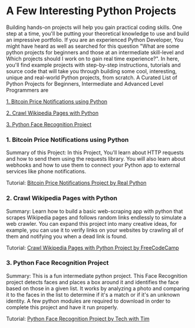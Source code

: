 # A Few Interesting Python Projects

Building hands-on projects will help you gain practical coding skills. One step at a time, you'll be putting your theoretical knowledge to use and build an impressive portfolio. If you are an experienced Python Developer, You might have heard as well as searched for this question "What are some python projects for beginners and those at an intermediate skill-level and Which projects should I work on to gain real time experience?". In here, you'll find example projects with step-by-step instructions, tutorials and source code that will take you through building some cool, interesting, unique and real-world Python projects, from scratch. A Curated List of Python Projects for Beginners, Intermediate and Advanced Level Programmers are

[1. Bitcoin Price Notifications using Python](#1.-bitcoin-price-notifications-using-python)

[2. Crawl Wikipedia Pages with Python](#2.-crawl-wikipedia-pages-with-python)

[3. Python Face Recognition Project ](#3.-python-face-recognition-project)

### 1. Bitcoin Price Notifications using Python

Summary of this Project: In this Project, You'll learn about HTTP requests and how to send them using the requests library. You will also learn about webhooks and how to use them to connect your Python app to external services like phone notifications.
    
Tutorial: [Bitcoin Price Notifications Project by Real Python](https://realpython.com/python-bitcoin-ifttt)
    
### 2. Crawl Wikipedia Pages with Python

Summary: Learn how to build a basic web-scraping app with python that scrapes Wikipedia pages and follows random links endlessly to simulate a web crawler. You can expand this project into many creative ideas, for example, you can use it to verify links on your websites by crawling all of them and notifying you when a dead link is found.

Tutorial: [Crawl Wikipedia Pages with Python Project by FreeCodeCamp](https://www.freecodecamp.org/news/scraping-wikipedia-articles-with-python)

### 3. Python Face Recognition Project

Summary: This is a fun intermediate python project. This Face Recognition project detects faces and places a box around it and identifies the face based on those in a given list. It works by analyzing a photo and comparing it to the faces in the list to determine if it's a match or if it's an unknown identity. A few python modules are required to download in order to complete this project and have it run properly.

Tutorial: [Python Face Recognition Project by Tech with Tim](https://youtu.be/D5xqcGk6LEc)


<!--
 👉 Blog Web Application Project using Python</b></div><div><br /></div><div><u>Project Summary:</u> If you&#8217;ve ever wanted to create a blog from scratch, this project is for you. Corey Schafer&#8216;s tutorial series utilizes Python&#8217;s Django framework for the back end development. This is among the more difficult projects on this list but each part of the project is explained thoroughly. Not to mention, if you make any mistakes you can always refer to the project source code.</div><div><br /></div><div>Based on Django, The Source Code and Tutorials:&nbsp;<b><a href="https://www.youtube.com/playlist?list=PL-osiE80TeTtoQCKZ03TU5fNfx2UY6U4p" target="_blank">Python Full-Stack Blog Web Application Project&nbsp;by Corey Schafer [Django based Tutorials]</a> </b>and<b> <a href="https://github.com/CoreyMSchafer/code_snippets/tree/master/Django_Blog">[Source Codes]</a></b>&nbsp;</div><div><br /></div><div>Based on Flask, The Source Code and Tutorials:&nbsp;<a href="https://youtube.com/playlist?list=PL-osiE80TeTs4UjLw5MM6OjgkjFeUxCYH"><b>Python Full-Stack Blog Web Application Project by Corey Schafer [Flask based Tutorials]</b></a> and <a href="https://github.com/CoreyMSchafer/code_snippets/tree/master/Python/Flask_Blog"><b>[Source Codes]</b></a>&nbsp;</div><div><br /></div><div><b>👉&nbsp;Amazon Price Tracker Project</b></div><div><br /></div><div><u>Summary of this Project:</u> This python project tracks the price of an item on Amazon and emails you when the item has had a reduction in price. It does this by scraping the product information from the web page for the price of the item and compares it to whatever price you choose (The price you&#8217;re willing to buy the item for). If the price of the item falls below the value that you set, it sends you an email with the new price as well as the description of the item.&nbsp;</div><div><br /></div><div>Tutorial:&nbsp;<b><a href="https://www.youtube.com/watch?v=Bg9r_yLk7VY" target="">Amazon Price Tracker Project by Dev Ed</a></b>&nbsp;</div><div><br /></div><div><b>👉&nbsp;Face Clustering with Python</b></div><div><br /></div><div><u>Project Summary:</u> In this project, you'll write two Python scripts: One to extract and quantify the faces in a dataset and another to cluster the faces, where each resulting cluster (ideally) represents a unique individual</div><div><br /></div><div>Tutorial:&nbsp;<b><a href="https://www.pyimagesearch.com/2018/07/09/face-clustering-with-python/" target="">Face Clustering with Python, Project by Adrian Rosebrock (PyImageSearch)</a>&nbsp;</b></div><div><br /></div><div><b>👉&nbsp;Detecting Fake News with Python</b></div><div><br /></div><div><u>Summary of this Project:</u> In this Project, You will train a dataset of shape 7796&#215;4 on news.csv. You&#8217;ll mainly use two things- a TfidfVectorizer and a Passive Aggressive Classifier. A TfidfVectorizer turns a collection of raw documents into a matrix of TF-IDF features. And a Passive Aggressive Classifier is an online learning algorithm that stays passive for a correct classification and becomes aggressive when there&#8217;s a miscalculation.</div><div><br /></div><div>Tutorial:&nbsp;<b><a href="https://data-flair.training/blogs/advanced-python-project-detecting-fake-news/" target="">Detecting Fake News with Python by DataFlair</a>&nbsp;</b></div><div><br /></div><div><div><b>👉&nbsp;Build a Simple Blockchain in Python</b></div><div><br /></div><div><u>Prerequisite:</u> You should be comfy reading and writing some basic Python, as well as have some understanding of how HTTP requests work, since we&#8217;ll be talking to our Blockchain over HTTP.</div><div><br /></div><div>Tutorial:&nbsp;<b><a href="https://hackernoon.com/learn-blockchains-by-building-one-117428612f46" target="">Build a Simple Blockchain in Python by Hackernoon</a>&nbsp;&nbsp;</b></div></div><div><br /></div><div><b>👉&nbsp;Memory Puzzle Game</b></div><div><br /></div><div><u>Summary of this Project:</u> Build a Python game with PyGame that will test your memory. You'll learn about nested for loops and the pygame library.&nbsp;</div><div><br /></div><div>Tutorial:&nbsp;<b><a href="https://inventwithpython.com/pygame/chapter3.html" target="">Memory Puzzle Game by AI Sweigart</a></b>&nbsp;</div><div><br /></div><div><div><b>👉&nbsp;Python Full-Stack E-Commerce Project</b></div><div><br /></div><div><u>Summary:</u> This is probably one of our favorite Python project on this list. If you are curious in building an eCommerce website like Amazon or Shopify or Walmart or Flipkart, and wants to sell your own products directly to your customers, then now you can do it. The tutorial attached with this project will take you step-by-step through building a full-stack eCommerce project using Python and Django. This is one of the hardest projects on this list so thankfully Dennis has provided the source code.</div><div><br /></div><div>Source Code &amp; Tutorial:&nbsp;<a href="https://youtu.be/_ELCMngbM0E" target=""><b>Python Full-Stack E-Commerce Project by Dennis Ivy&nbsp;(Tutorial)</b></a>&nbsp;&amp;&nbsp;<a href="https://github.com/divanov11/django_ecommerce_mod5/" target=""><b>Code</b></a>&nbsp;</div></div><div><br /></div><div><b>👉&nbsp;Scrape StackOverFlow with Scrapy and MongoDB</b></div><div><br /></div><div><u>Project Summary:</u> In this project, you will take a deep dig to build a scraper for an actual freelance gig where the client wants a Python program to scrape data from Stack Overflow to grab new questions (question title and URL). Scraped data should then be stored in MongoDB. It&#8217;s worth noting that Stack Overflow has an API, which can be used to access the exact same data.&nbsp;</div><div><br /></div><div>Tutorial:&nbsp;<b><a href="https://realpython.com/web-scraping-with-scrapy-and-mongodb/" target="">Scrape StackOverFlow with Scrapy and MongoDB Project by Real Python</a></b></div><div><br /></div><div><b>👉&nbsp;Rock, Paper, Scissors with Python</b></div><div><br /></div><div><u>Summary of this Project:</u> A fun project where you will build an interactive Python game. It's a very basic game of Rock, Paper, Scissors but will introduce you to some valuable Python basics such as conditional statements, while loops and the random Python library.</div><div><br /></div><div>Tutorial:&nbsp;<b><a href="https://thehelloworldprogram.com/python/python-game-rock-paper-scissors/" target="">Rock, Paper, Scissors with Python by THWP</a></b>&nbsp;</div><div><br /></div><div>Take a look at&nbsp;<b>"<a href="https://www.theinsaneapp.com/2021/05/best-free-python-programming-books.html" target="">50+ Best Free Python Programming eBooks</a>"</b></div><div><br /></div><div><b>👉&nbsp;Caesar Cipher&nbsp;</b></div><div><br /></div><div><u>Summary:</u> Implement a Caesar cipher, both encoding and decoding. The key is an integer from 1 to 25. This cipher rotates the letters of the alphabet (A to Z). The encoding replaces each letter with the 1st to 25th next letter in the alphabet (wrapping Z to A). So key 2 encrypts "HI" to "JK", but key 20 encrypts "HI" to "BC". This simple "monoalphabetic substitution cipher" provides almost no security, because an attacker who has the encoded message can either use frequency analysis to guess the key, or just try all 25 keys.&nbsp;</div><div><br /></div><div>Source Code:&nbsp;<b><a href="https://github.com/shyamsalimkumar/Projects/blob/master/Security/caesar_cipher.py" target="">Caesar cipher Project with Source Code</a></b>&nbsp;&nbsp;</div><div><br /></div><div><b>👉&nbsp;Web Scraping with Selenium</b></div><div><br /></div><div><u>Summary of this Project:</u> You'll learn how to use webbrowser to open web pages, requests to download files from the internet, BeautifulSoup to parse HTML and selenium to control your web browser.</div><div><br /></div><div>Tutorial:&nbsp;<b><a href="https://automatetheboringstuff.com/2e/chapter12/" target="">Web scraping with Selenium Project by AI Sweigart</a></b>&nbsp;</div><div><br /></div><div><b>👉 How to Build a Chat App using Network Programming Fundamentals</b></div><div><br /></div><div><u>Prerequisites:</u> Basic python experience is enough as the tutorial is an introductory guide to network programming only implementing the basic features for any chat app. You will also need the Python program installed on your computer and an IDE of your choosing.</div><div><br /></div><div>Tutorial:&nbsp;<b><a href="https://code.tutsplus.com/tutorials/introduction-to-network-programming-in-python--cms-30459" target="">Build a chat app using network programming fundamentals by TutsPlus</a>&nbsp;</b></div><div><br /></div><div><b>👉 Build a Social Media like Twitter using Python, DJango, ReactJS &amp; More</b></div><div><br /></div><div><u>Project Summary:</u> If you&#8217;ve ever wanted to build a social network then this is the Python project for you. Coding Entrepreneurs walks you step by step through this full-stack web app build using Python Django and React JavaScript. The entire tutorial is on the single video and if you view it on his channel, he&#8217;s timestamps in the video description.</div><div><br /></div><div>Tutorial:&nbsp;<b><a href="https://www.youtube.com/watch?v=f1R_bykXHGE" target="">Build a Social Media like Twitter using Python, DJango, ReactJS &amp; More by Coding Entrepreneurs</a></b></div><div><br /></div><div><div><b>👉 Grocery Store Project using Python and Other Programming Languages</b></div><div><br /></div><div><u>Summary:</u> This is a great tutorial series by codebasics that walks you through a complete full-stack grocery store management application. The project uses Python for the back end, HTML, CSS, and JavaScript for the front end, and MySQL for the database.</div><div><br /></div><div>Source Code and Video Tutorial:&nbsp;<b><a href="https://youtu.be/0ZaC6JaNpic" target="">Full-Stack Grocery Store Project using Python Project by Code Basics (Tutorial)</a>&nbsp;</b>&amp;&nbsp;<a href="https://github.com/codebasics/python_projects_grocery_webapp" target="_blank"><b>Code</b></a>&nbsp;</div></div><div><br /></div><div><b>👉&nbsp;How to Make a Music Player in Python</b></div><div><br /></div><div><u>Prerequisite:</u> A basic understanding of Python is advised as the code is not fully explained. However the pygame module makes the code very simple and you should be able to follow along easily.</div><div><br /></div><div>Tutorial:&nbsp;<b><a href="https://www.codesnail.com/how-to-make-music-player-in-python/" target="">How to Make a Music Player in Python by CodeSnail</a>&nbsp;</b></div><div><br /></div><div><b>👉 How to Build a Python Directory Tree Generator for the Command Line</b></div><div><br /></div><div><u>Summary of this Project:</u> In this project, you&#8217;ll build a command-line tool to list the contents of a directory or folder in a treelike diagram. There are already several mature solutions out there that perform this task. You&#8217;ll find tools like the tree command, which is available on most operating systems, plus other tools, like treelib, dirtriex, and so on. However, figuring out your own solution to this problem would be a good learning exercise.</div><div><br /></div><div>Tutorial:&nbsp;<b><a href="https://realpython.com/directory-tree-generator-python/" target="">Build a Python Directory Tree Generator for the Command Line by Real Python</a></b></div><div><br /></div><div><b>👉 Create a Guessing Game in Python</b></div><div><br /></div><div><u>Project Summary:</u> This is a good place to start if you are new to the Python programming language as this tutorial is aimed at the beginner and explains the code line for line. You will need the Python program installed on your computer or you can use an online IDE like Repl.it and run everything in your browser.</div><div><br /></div><div>Tutorial:&nbsp;<b><a href="https://djangocentral.com/creating-a-guessing-game-in-python/" target="">Create a guessing game in Python, Project by Django Central</a>&nbsp;</b></div><div><br /></div><div><b>👉 How to Build a Reddit Bot using Python</b></div><div><br /></div><div><u>Summary:</u> In this beginners level python project, you are going to build a simple Reddit Bot that will do two things: It will monitor a particular subreddit for new posts, and when someone posts &#8220;I love Python&#8221;, it will reply &#8220;Me too!&#8221;. And secondly, It will monitor all the comments to recent posts, and if it finds one that says &#8220;I hate Python&#8221;, it will post a link to /r/learnpython and ask the commenter to ask a question there.</div><div><br /></div><div>Tutorial:&nbsp;<b><a href="https://www.pythonforengineers.com/build-a-reddit-bot-part-1/" target="">Build a Reddit Bot, Project by Python Engineers</a></b></div><div><br /></div><div><b>👉 How to Create and Control Music with Python</b></div><div><br /></div><div><u>Prerequisite:</u> A bit of Python experience is ideal, but you should be able to keep up even without it. You'll do everything from your browser so no Python set up is required. You can create a free account on Repl.it to save and share your code.</div><div><br /></div><div>Tutorial for Reference:&nbsp;<b><a href="https://docs.repl.it/tutorials/12-audio" target="">Create and Control Music with Python, Project by Repl.it</a>&nbsp;</b></div><div><br /></div><div><b>👉&nbsp;Detect Parkinson&#8217;s Disease with XGBoost and Python</b></div><div><br /></div><div><u>Summary of this Project:</u> In this python project, As per the tutorial, You will use the UCI ML Parkinsons dataset and use XGBClassifier from xgboost to build a model that can accurately detect the presence of Parkinson&#8217;s disease in a person. The libraries covered in this project will be scikit-learn, numpy, and pandas.</div><div><br /></div><div>Tutorial:&nbsp;<b><a href="https://data-flair.training/blogs/python-machine-learning-project-detecting-parkinson-disease/" target="">Detecting Parkinson&#8217;s Disease with XGBoost and Python, Project by DataFlair</a>&nbsp;</b></div><div><br /></div><div><div><b>👉&nbsp;Mining Twitter Data with Python</b></div><div><br /></div><div><u>Project Summary:</u> This Project is divided into seven parts. Starting from Collecting Data, Text Pre-processing, Term Frequencies, Ruby and Term Co-Occurrences, Data Visualisation Basics, Sentiment Analysis Basics, Geolocation and Interactive Maps &amp; More.</div><div><br /></div><div>Tutorial:&nbsp;<a href="https://marcobonzanini.com/2015/03/02/mining-twitter-data-with-python-part-1/" target=""><b>Mining Twitter Data with Python by Marco Bonzanini</b></a></div></div><div><br /></div><div><b>👉&nbsp;Predict Wine Quality with Python &amp; Machine Learning</b></div><div><br /></div><div><u>Summary:</u> In this Python machine learning project, you&#8217;ll learn how to use Scikit-Learn to build and tune a supervised learning model! You'll be training and tuning a random forest for wine quality based on traits like acidity, residual sugar, and alcohol concentration.</div><div><br /></div><div>Tutorial:&nbsp;<b><a href="https://elitedatascience.com/python-machine-learning-tutorial-scikit-learn" target="">Predict Wine Quality with Python &amp; Machine Learning</a></b></div><div><br /></div><div><b>👉&nbsp;Build a Contact Book With Python, PyQt, and SQLite</b></div><div><br /></div><div><u>Prerequisite:</u> Some previous knowledge of GUI programming with Python and PyQt will help but you should be fine even without it. The tutorial provides resources which further explain these areas to help you clearly understand them.</div><div><br /></div><div>Tutorial:&nbsp;<b><a href="https://realpython.com/python-contact-book/" target="">Build a Contact Book With Python, PyQt, and SQLite by Real Python</a></b></div><div><br /></div><div><span style="font-family: &quot;Open Sans&quot;;">Take a look at&nbsp;<b>"</b></span><b style="font-family: &quot;Times New Roman&quot;;"><span style="font-family: Open Sans;"><a href="https://www.theinsaneapp.com/2021/05/best-tools-for-developers.html" target="">A Directory Of 100+ Best Tools For Developers (Productivity, Software Development &amp; Other Programming Tools)</a></span><span style="font-family: &quot;Open Sans&quot;;">"</span></b></div><div><br /></div><div><b>👉&nbsp;Tic Tac Toe Game using Python</b></div><div><br /></div><div><u>Prerequisite:</u> Knowledge of basic concepts of Python and pygame(a library of Python) is required.&nbsp;&nbsp;</div><div><br /></div><div>Tutorial:&nbsp;<b><a href="https://techvidvan.com/tutorials/python-game-project-tic-tac-toe/" target="">Tic Tac Toe Game using Python by Tech Vidvan</a></b></div><div><br /></div><div><b>👉 Create Basic GUI Calculator using Python</b></div><div><br /></div><div><u>Summary:</u> You'll learn how to create a GUI with the tkinter Python library as well as working with simple mathematical calculations.</div><div><br /></div><div>Tutorial:&nbsp;<b><a href="https://www.simplifiedpython.net/python-calculator/" target="">Create Basic GUI Calculator using Python</a></b></div><div><br /></div><div><b>👉&nbsp;Build an Alarm Clock with Python</b></div><div><u><br /></u></div><div><u>Summary of this Project:</u> You'll learn how to create an alarm clock with Python using libraries such as tkinter to create a GUI, winsound to generate sound from your Windows machine and datetime to keep track of current time.</div><div><br /></div><div>Tutorial:&nbsp;<b><a href="https://data-flair.training/blogs/alarm-clock-python/" target="">Build an Alarm Clock with Python by Data Flair</a></b></div><div><br /></div><div><b>👉&nbsp;Build a Bulk File Rename Tool with Python and PyQt</b></div><div><u><br /></u></div><div><u>Summary of this Project:</u> In this tutorial, you&#8217;ll build a bulk file rename tool to automate the process of renaming multiple files in a given directory in your file system. To build this application, you&#8217;ll use Python&#8217;s pathlib to manage the file renaming process and PyQt to build the application&#8217;s graphical user interface (GUI).</div><div><br /></div><div>Tutorial:&nbsp;<b><a href="https://realpython.com/bulk-file-rename-tool-python/" target="">Build a Bulk File Rename Tool With Python and PyQ, Project by Real Python</a></b></div><div><br /></div><div><b>👉&nbsp;Build a Custom Django User Authentication Application using JWT's provided by the Django-rest-framework</b></div><div><br /></div><div><u>Prerequisite:</u> Intermediate python experience is ideal but you should be able to follow along even if you're a beginner. You will also need the Python program installed on your computer and the pip package manager to easily install other additional dependencies.</div><div><br /></div><div>Tutorial:&nbsp;<b><a href="https://code.tutsplus.com/tutorials/how-to-authenticate-with-jwt-in-django--cms-30460" target="">Build a custom Django user authentication application, Project by TutsPlus</a></b></div><div><br /></div><div><b>👉&nbsp;Find out How much Money you've Spent on Amazon</b></div><div><br /></div><div><u>Project Summary:</u> In this project, You&#8217;re going to analyze your Amazon data using a little Python programming. By the end of this project, you&#8217;ll have written fewer than thirty lines of code, and you&#8217;ll have figured out the total amount of money you&#8217;ve spent on Amazon, Found your most and least expensive orders, and your average and median order totals, Figured out how much you&#8217;ve paid in taxes, and your effective sales tax rate on Amazon and a lot more.</div><div><br /></div><div>Tutorial:&nbsp;<b><a href="https://www.dataquest.io/blog/how-much-spent-amazon-data-analysis/" target="">How much Money you've Spent on Amazon using Python by DataQuest</a></b></div><div><br /></div><div><b>👉&nbsp;Build a Distributed Streaming System with Apache Kafka and Python</b></div><div><br /></div><div><u>Project Summary:</u> In this Project, You are going to build a simple streaming application that streams a video file from our producer and displays it in a web browser. This project aims to showcase data integration and stream processing properties of Kafka.</div><div><br /></div><div>Tutorial:&nbsp;<b><a href="https://codequs.com/p/S14jQ5UyG/build-a-distributed-streaming-system-with-apache-kafka-and-python" target="">Build a Distributed Streaming System with Apache Kafka and Python by Codequs</a></b></div><div><br /></div><div><b>👉&nbsp;Scrape Real-Estate Properties With Python and Create a Dashboard With It</b></div><div><br /></div><div><u>Project Summary:</u> The goal of this project is to develop a tool that can be used to optimize your choice of house/rental property. This project collects data using web scraping tools such as Beautiful Soup and Scrapy. Creating Python scripts that interact with HTML is something that you should be exposed to as a data engineer, and web scraping is a great way to learn.&nbsp;</div><div><br /></div><div>Tutorial and Code:&nbsp;<b><a href="https://www.sspaeti.com/blog/data-engineering-project-in-twenty-minutes/" target="">Scrape Real-Estate Properties With Python by SSPaeti</a></b></div><div><br /></div><div><b>👉&nbsp;URL Shortener with Pyshortners</b></div><div><br /></div><div><u>Prerequisite:</u> This is a simple project but you will learn how to import and use other Python libraries. All you'll need access to a Python interpreter.</div><div><br /></div><div>Tutorial:&nbsp;<b><a href="https://www.codesnail.com/url-shortener-in-python/" target="">URL Shortener with `pyshortners` by CodeSnail</a></b></div><div><br /></div><div><b>👉&nbsp;Setting up Stripe Checkout and Email Subscription with Python and Flask</b></div><div><br /></div><div><u>Prerequisites:</u> To complete the tutorial, you'll need a Code Capsules and GitHub account. Programming-wise, the project is best suited for those with some prior Python and Flask experience but you should be able to follow along even without it.</div><div><br /></div><div>Tutorial:&nbsp;<b><a href="https://codecapsules.io/docs/adding-functionality-to-your-web-application-setting-up-stripe-checkout-and-email-subscription-with-flask-and-code-capsules/" target="">Setting up Stripe Checkout and Email Subscription with Python and Flask by Code Capsules</a></b>&nbsp;</div><div><br /></div><div><span style="font-family: Open Sans;">Take a look at&nbsp;</span><b>"</b><span style="font-family: Open Sans;"><b><a href="https://www.theinsaneapp.com/2021/03/best-youtube-channels-for-programmers.html" target="">100+ Best Programming YouTube Channels (Recommended by Experts and 1000s of Learners)</a></b></span><b>"</b></div><div><br /></div><div><b>👉&nbsp;Watermarking Application using Python</b></div><div><br /></div><div>Summary of this Project: Have some pictures you want copyright protected? Add your own logo or text lightly across the background so that no one can simply steal your graphics off your site. Make a program that will add this watermark to the picture. Optional: Use threading to process multiple images simultaneously.&nbsp;</div><div><br /></div><div>Source Code:&nbsp;<b><a href="https://github.com/bhaskar4n/watermarker" target="">Watermarking Application using Python</a>&nbsp;</b></div><div><br /></div><div><b>👉&nbsp;Build a CRUD application with Flask and SQLAlchemy</b></div><div><br /></div><div><u>Prerequisites:</u> Basic python experience and a familiarity with HTML is ideal. You'll also need Python 3 installed on your computer and be able to install Python libraries through the Python package manager, pip.</div><div><br /></div><div>Tutorial:&nbsp;<b><a href="https://www.codementor.io/@garethdwyer/building-a-crud-application-with-flask-and-sqlalchemy-dm3wv7yu2" target="">Build a CRUD application with Flask and SQLAlchemy by Code Mentor</a></b>&nbsp;</div><div><br /></div><div><b>👉&nbsp;Dice Rolling Simulator using Python</b></div><div><br /></div><div><u>Summary of this Project:</u> You'll learn how to create a GUI with the tkinter Python library as well as working with simple mathematical calculations.</div><div><br /></div><div>Tutorial:&nbsp;<b><a href="https://data-flair.training/blogs/dice-rolling-simulator-python/" target="">Dice Rolling Simulator using Python by Data Flair</a></b></div><div><br /></div><div><b>👉&nbsp;Lyricize: A Flask App to Create Lyrics using Markov Chains</b></div><div><br /></div><div><u>Project Summary:</u> By the end, you&#8217;ll have created your own version of Lyricize, a small app that uses an artist or band&#8217;s lyrics to generate &#8220;new&#8221; similar-sounding lyrics based on probabilities.</div><div><br /></div><div>Tutorial and Source Code:&nbsp;<b><a href="https://realpython.com/lyricize-a-flask-app-to-create-lyrics-using-markov-chains/" target="">Lyricize: A Flask app to create lyrics using Markov Chains, Project by Real Python</a></b></div><div><br /></div><div><b>👉&nbsp;Mad Libs Game</b></div><div><br /></div><div><u>Summary of this Project:</u> A basic but fun game that introduces you to the basics of Python. It is also a good game to expand and see where your imagination can take you while improving your Python skills.</div><div><br /></div><div>Tutorial for Reference:&nbsp;<b><a href="https://www.mikedane.com/programming-languages/python/building-a-mad-libs-game/" target="">Mad Libs using Python by Mikedane</a></b></div><div><br /></div><div><b>👉&nbsp;PDF Generator using Python</b></div><div><br /></div><div><u>Project Summary:</u> An application which can read in a text file, html file or some other file and generates a PDF file out of it. Great for a web based service where the user uploads the file and the program returns a PDF of the file. Optional: Deploy on GAE or Heroku if possible.</div><div><br /></div><div>Source Code:&nbsp;<b><a href="https://github.com/tushar-rishav/code2pdf" target="">PDF Generator using Python</a></b></div><div><br /></div><div><b>👉&nbsp;Build the Snake Game with PyGame</b></div><div><br /></div><div><u>Summary:</u> Take a detailed look at how the classic 90's snake game can be built in python using PyGame. The tutorial walks you through creating, moving and feeding the snake and by the end of it you will have a basic implementation of the snake game that you can add other features to.</div><div><br /></div><div>Tutorial:&nbsp;<b><a href="https://docs.replit.com/tutorials/19-build-snake-with-pygame" target="">Build the Snake Game with PyGame by Repl.it</a></b></div><div><br /></div><div><b>👉&nbsp;Analyze your own Netflix Data with Python</b></div><div><br /></div><div><u>Summary:</u> Want to find out how much time you have spent watching The Breaking Bad, Money Heist, The Office, or any other show on Netflix? In this project, You'll walk through exactly how to do it step by step! Having a little Python and pandas experience will be helpful for this project</div><div><br /></div><div>Tutorial:&nbsp;<b><a href="https://www.dataquest.io/blog/python-tutorial-analyze-personal-netflix-data/" target="">Analyze your own Netflix Data with Python</a></b></div><div><br /></div><div><b>👉&nbsp;Building a Chatbot using Python</b></div><div><br /></div><div><u>Prerequisites:</u> Some basic Python knowledge and you should be comfortable with running commands in a Linux Shell, a MacOS Terminal, or a Windows Command Prompt. You will also need to install Python packages using the pip package manager (or conda if you're more comfortable with that).</div><div><br /></div><div>Tutorial:&nbsp;<b><a href="https://www.codementor.io/@garethdwyer/building-a-telegram-bot-using-python-part-1-goi5fncay" target="">Building a Chatbot using Python</a></b></div><div><br /></div><div><b>👉&nbsp;Quote Tracker using Python</b></div><div><br /></div><div><u>Project Summary: </u>A program which can go out and check the current value of stocks for a list of symbols entered by the user. The user can set how often the stocks are checked. For CLI, show whether the stock has moved up or down. Optional: If GUI, the program can show green up and red down arrows to show which direction the stock value has moved.</div><div><br /></div><div>Source Code:&nbsp;<b><a href="https://github.com/masegaloeh/freetime-projects/blob/master/text/quote_tracker.py" target="">Quote Tracker using Python</a></b></div><div><br /></div><div><b>👉&nbsp;Text Extractor from PDF: Use the PyPDF2 Python Package to Build a PDF to Text Conversion Tool.</b></div><div><br /></div><div><u>Prerequisites:</u> Basic python experience is enough but you should be able to keep up even without it because of the tutorial's step by step nature. You will also need the Python program installed on your computer.</div><div><br /></div><div>Tutorial:&nbsp;<b><a href="https://codefires.com/how-extract-text-pdf-python/" target="">Text Extractor from PDF using Python</a></b></div><div><br /></div><div><span style="font-family: Open Sans;">Take a look at&nbsp;</span><b>"</b><b><a href="https://www.theinsaneapp.com/2021/03/system-design-and-recommendation-algorithms.html" target="">Recommendation Algorithms and System Designs of Airbnb, Dropbox, Spotify, Netflix, Yelp, and Uber</a>"</b></div><div><br /></div><div><b>👉&nbsp;Page Scraper using Python&nbsp;</b></div><div><br /></div><div><u>Summary:</u> Create an application which connects to a site and pulls out all links, or images, and saves them to a list. Optional: Organize the indexed content and don&#8217;t allow duplicates. Have it put the results into an easily searchable index file.</div><div><br /></div><div>Source Code:&nbsp;<b><a href="https://github.com/tapaswenipathak/STW-Collection" target="">Page Scraper using Python</a></b></div><div><br /></div><div><b>👉&nbsp;Color Detection with OpenCV and Pandas</b></div><div><br /></div><div>Summary of this Project: This idea of this project is to get the name of the color from the color values. To implement this, you need to use a dataset that has color values and labeled colour names, after completing this process you will move towards calculation of the shortest distance between each colour and then display the colour name that has the shortest distance.</div><div><br /></div><div>Tutorial:&nbsp;<b><a href="https://data-flair.training/blogs/project-in-python-colour-detection/" target="">Color Detection with OpenCV and Pandas</a></b></div><div><br /></div><div><b>👉&nbsp;How to Build a Twitter Bot in Python with Tweepy</b></div><div><br /></div><div><u>Summary of this Project:</u> In this project, You'll learn you&#8217;ll learn how to make your own Twitter Bot in Python with Tweepy, a package that provides a very convenient way to use the Twitter API.</div><div><br /></div><div>Tutorial for Reference:&nbsp;<b><a href="https://realpython.com/twitter-bot-python-tweepy/" target="">How to Build a Twitter Bot in Python With Tweepy, Project by Real Python</a>&nbsp;</b></div><div><br /></div><div><b>👉&nbsp;Eulerian Path&nbsp;</b></div><div><br /></div><div><u>Project Summary:</u> Create a program which will take as an input a graph and output either a Eulerian path or a Eulerian cycle, or state that it is not possible. A Eulerian Path starts at one node and traverses every edge of a graph through every node and finishes at another node. A Eulerian cycle is a eulerian Path that starts and finishes at the same node.</div><div><br /></div><div>Source Code:&nbsp;<b><a href="https://github.com/DiegoAscanio/python-graphs/blob/master/eulerian.py" target="">Eulerian Path</a></b></div><div><br /></div><div><b>👉&nbsp;Build a 2D Platform Game with PyGame and Repl.it</b></div><div><br /></div><div><u>Prerequisites:</u> This is an intermediate level project where you'll need a basic understanding of object oriented programming in Python. You'll do everything from your browser so no Python set up is required. You can create a free account on Repl.it to save and share your code.</div><div><br /></div><div>Tutorial:&nbsp;<b><a href="https://docs.repl.it/tutorials/14-2d-platform-game" target="">Build a 2D Platform Game with PyGame and Repl.it</a></b></div><div><br /></div><div><b>👉&nbsp;Collatz Conjecture&nbsp;</b></div><div><br /></div><div><u>Summary:</u> Start with a number n &gt; 1. Find the number of steps it takes to reach one using the following process: If n is even, divide it by 2. If n is odd, multiply it by 3 and add 1.&nbsp;</div><div><br /></div><div>Source Code:&nbsp;<b><a href="https://github.com/MrBlaise/learnpython/blob/master/Numbers/fibonacci.py" target="">Collatz Conjecture</a></b>&nbsp;</div><div><br /></div><div><b>👉&nbsp;Creating and Hosting a Basic Web Application with Django</b></div><div><br /></div><div>Summary of the Project: Build a Django web application and host it with Repl.it. You&#8217;ll use geolocation a weather API to show the local weather forecast.</div><div><br /></div><div>Tutorial:&nbsp;<b><a href="https://www.codementor.io/@garethdwyer/creating-and-hosting-a-basic-web-application-with-django-with-repl-it-lohsyub20" target="">Creating and hosting a basic web application with Django</a></b></div><div><br /></div><div><b>👉&nbsp;Encode &amp; Decode Messages using Python</b></div><div><br /></div><div><u>Summary of this Project:</u> You'll learn how to create a GUI with the tkinter Python library as well as encoding binary data to ASCII and decoding back to binary with base64</div><div><br /></div><div>Tutorial:&nbsp;<b><a href="https://data-flair.training/blogs/python-message-encode-decode/" target="">Encode &amp; Decode Messages using Python</a></b></div><div><br /></div><div><div><b>👉&nbsp;Analyze Survey Data with Python</b></div><div><br /></div><div><u>Project Summary:</u> The reference tutorial given below makes use of Anaconda and Jupyter Notebooks but the steps to set it up are also included and will guide you through the process. In this project, You'll learn how to analyze and visualize data with Python together with the pandas and matplotlib libraries.</div><div><br /></div><div>Tutorial:&nbsp;<b><a href="https://www.dataquest.io/blog/how-to-analyze-survey-data-python-beginner/" target="">Analyze Survey Data with Python by Dataquest</a>&nbsp;</b></div></div><div><br /></div><div><b>👉&nbsp;Create an Instagram Bot with Python and InstaPy</b></div><div><br /></div><div><u>What You'll Learn from this Project:</u> In this project, you&#8217;ll learn how to build a bot with Python and InstaPy, a library by Tim Großmann which automates your Instagram activities so that you gain more followers and likes with minimal manual input. Along the way, you&#8217;ll learn about browser automation with Selenium and the Page Object Pattern, which together serve as the basis for InstaPy.</div><div><br /></div><div>Tutorial:&nbsp;<b><a href="https://realpython.com/instagram-bot-python-instapy/" target="">Create an Instagram Bot With Python and InstaPy</a></b></div><div><br /></div><div><b>👉&nbsp;Build a Discord Bot with Python</b></div><div><br /></div><div><u>Summary of the Project:</u> You will create an echo bot using the Discord API. Your bot will always respond with exactly what you send it for now.</div><div><br /></div><div>Tutorial:&nbsp;<b><a href="https://www.codementor.io/@garethdwyer/building-a-discord-bot-with-python-and-repl-it-miblcwejz" target="">Build a Discord Bot with Python</a></b>&nbsp;</div><div><br /></div><div><b>👉&nbsp;Age and Gender Detection with Python and Deep Learning</b></div><div><br /></div><div><u>Summary:</u> In this project, You will use the models trained by Tal Hassner and Gil Levi. Apart from this, you will get acquainted with Computer Vision, OpenCV, and Convolutional Neural Network (CNN). This project accurately portrays the versatility Python offers to the developers.</div><div><br /></div><div>Tutorial &amp; Source Code:&nbsp;<b><a href="https://data-flair.training/blogs/python-project-gender-age-detection/" target="">Age and Gender Detection with Python and Deep Learning</a></b></div><div><br /></div><div><b>👉&nbsp;How to Create a Mortgage Calculator using Python</b></div><div><br /></div><div><u>Summary:</u> Calculate the monthly payments of a fixed term mortgage over given Nth terms at a given interest rate. Also figure out how long it will take the user to pay back the loan. For added complexity, add an option for users to select the compounding interval (Monthly, Weekly, Daily, Continually</div><div><br /></div><div>Source Code:&nbsp;<b><a href="https://bitbucket.org/desertwebdesigns/learn_python/src/master/Numbers/mortgage.py" target="">How to Create a Mortgage Calculator using Python by Bitbucket</a></b>&nbsp;</div><div><br /></div><div><b>👉&nbsp;Bulk Thumbnail Creator using Python</b></div><div><br /></div><div><u>Summary:</u> Picture processing can take a bit of time for some transformations. Especially if the image is large. Create an image program which can take hundreds of images and converts them to a specified size in the background thread while you do other things. For added complexity, have one thread handling re-sizing, have another bulk renaming of thumbnails etc.</div><div><br /></div><div>Source Code:&nbsp;<b><a href="https://github.com/bhaskar4n/bulk-thumbnail-creator-image-resizer-" target="">Bulk Thumbnail Creator using Python</a></b></div><div><br /></div><div><b>👉&nbsp;Password Generator using Python</b></div><div><br /></div><div><u>Summary of this Project:</u> Build a simple password generator with Python. You'll learn the basics of the Python syntax and working with strings. You will also learn more about the string and random Python libraries.</div><div><br /></div><div>Tutorial:&nbsp;<b><a href="https://www.codesnail.com/simple-password-generator-using-python/" target="">Password Generator using Python</a></b></div><div><br /></div><div><b>👉&nbsp;Photomosaics using Python</b></div><div><br /></div><div><u>Project Summary:</u> You may have come across photomosaics before - big pictures built out of thousands of other tiny pictures. In this project you&#8217;re going to build a photomosaic creator. Unlike most other advanced beginner projects, a photomosaic creator is an extremely useful and practical tool.</div><div><br /></div><div>Tutorial:&nbsp;<b><a href="https://robertheaton.com/2018/11/03/programming-project-4-photomosaics/" target="">Photomosaics using Python by Robert Heaton</a></b></div><div><br /></div><div><b>👉&nbsp;Hiding Messages in Images: Steganography with Python</b></div><div><br /></div><div><u>Summary:</u> Build a Python application that hides and extracts text messages in jpg images.&nbsp; You'll learn about encoding and decoding text in different formats including base64 and utf-8.</div><div><br /></div><div>Tutorial for Reference:&nbsp;<b><a href="https://docs.repl.it/tutorials/13-steganography" target="">Hiding Messages in Images: Steganography with Python</a></b></div><div><br /></div><div><b>👉&nbsp;Find Pi to the Nth Digit</b></div><div><br /></div><div><u>Summary:</u> Enter a number and have the program generate PI up to that many decimal places. Keep a limit to how far the program will go.&nbsp;</div><div><br /></div><div>Source Code:&nbsp;<b><a href="https://github.com/whoshuu/Projects/blob/master/Numbers/pi.py" target="">Find Pi to the Nth Digit</a></b>&nbsp;</div><div><br /></div><div><b>👉&nbsp;Build an Asteroids Game with Python and Pygame</b></div><div><br /></div><div><u>Summary of this Project:</u> The game you&#8217;ll be making is a clone of the classic arcade game Asteroids. In it, you control a spaceship and shoot asteroids. If your spaceship collides with an asteroid, you lose. If you shoot down all asteroids, you win!</div><div><br /></div><div>Tutorial:&nbsp;<b><a href="https://realpython.com/asteroids-game-python/" target="">Build an Asteroids Game With Python and Pygame</a></b></div><div><br /></div><div><span style="font-family: Open Sans;">Take a look at&nbsp;</span><b>"</b><b><a href="https://www.theinsaneapp.com/2021/01/free-programming-books.html" target="_blank">100+ Free Programming Books</a>"</b></div><div><br /></div><div><b>👉&nbsp;Hangman Game using Python</b></div><div><br /></div><div><u>Project Summary:</u> Build a simple Python game where you can play Hangman against your computer. It doesn't require any specific modules other than random and time. Python loops and functions are all you'll need to build this game.</div><div><br /></div><div>Tutorial:&nbsp;<b><a href="https://data-flair.training/blogs/hangman-game-python-code/" target="">Hangman Game using Python</a></b></div><div><br /></div><div><b>👉&nbsp;Juggling with PyGame</b></div><div><u><br /></u></div><div><u>Summary:</u> A beginner's introduction to PyGame. You'll build your own juggling game with a basic game loop and moving tennis balls that the player can click on to throw.</div><div><br /></div><div>Tutorial:&nbsp;<b><a href="https://docs.repl.it/tutorials/07-building-a-game-with-pygame" target="">Juggling with PyGame</a></b></div><div><br /></div><div><b>👉&nbsp;Todo List Powered by Flask and RethinkDB</b></div><div><br /></div><div><u>Project Summary:</u> In this Project, You&#8217;ll be creating a simple todo list, which you&#8217;ll be able to modify to meet your own needs. To do this project you should have basic knowledge of Rethink Data Base and how it differs from other NoSQl Databases. If you don't know, No need to worry, A small guide is already attached in the article. Go through it and then start this project.</div><div>&nbsp;</div><div>Tutorial:&nbsp;<b><a href="https://realpython.com/rethink-flask-a-simple-todo-list-powered-by-flask-and-rethinkdb/">Todo List Powered by Flask and RethinkDB</a></b></div><div><br /></div><div><b>👉&nbsp;Typing Speed Test Project using Python</b></div><div><br /></div><div><u>Project Summary:</u> In this project, You are going to build a small speed game using python. For a graphical user interface, we are going to use the pygame library which is used for working with graphics.&nbsp;</div><div><br /></div><div>Tutorial &amp; Source Code:&nbsp;<b><a href="https://techvidvan.com/tutorials/project-in-python-typing-speed-test/" target="">Typing Speed Test Project using Python</a></b></div><div><br /></div><div><b>👉&nbsp;Driver Drowsiness Detection with Python and OpenCV</b></div><div><br /></div><div><u>Prerequisites:</u> This python project is implemented using OpenCV and Keras. With OpenCV, you will be detecting the face and eyes of the driver and then you will use a model that can predict the state of a person&#8217;s eye &#8220;Open&#8221; or &#8220;Close&#8221;. The classification of eyes is done by a Convolutional Neural Network (CNN) model which is a deep neural network we build in Keras.&nbsp;</div><div><br /></div><div>Tutorial for Reference:&nbsp;<b><a href="https://data-flair.training/blogs/python-project-driver-drowsiness-detection-system/">Driver Drowsiness Detection with Python and OpenCV</a></b></div><div><br /></div><div><b>👉&nbsp;Stock Prediction using Python</b></div><div><br /></div><div><u>Project Summary:</u> In this Project, You're going to build an Apple Stock Prediction script in 40 lines of Python using the scikit-learn library and plot the graph using the matplotlib library.&nbsp;</div><div><br /></div><div>Video Tutorial:&nbsp;<b><a href="https://youtu.be/SSu00IRRraY">Stock Prediction Using Python</a></b></div><div><br /></div><div><b>👉&nbsp;Speech Recognition with Python and Flask</b></div><div><br /></div><div><u>Project Summary:</u> This project is a beginner-friendly Python and Flask application focused on building a platform to analyze and transcribe any Audio File uploaded to the website. We'll learn how to use the SpeechRecognition module in Python, take an Audio File as input in Flask, create both a GET and POST request on the same route and finally render the transcribed results of the speech file to the user.</div><div><br /></div><div>Video Tutorial:&nbsp;<b><a href="https://thecodex.me/projects/speech-recognition-with-python-and-flask">Speech Recognition with Python and Flask, Project by The Codex</a></b></div><div><br /></div><div>Now you're ready to get started. If you haven't learned the basics or intermediate topics of Python yet, check out <a href="https://medium.com/free-code-camp/learning-python-from-zero-to-hero-120ea540b567"><b>Learning Python: From Zero to Hero (A Must Read Guide for Beginners)</b></a>, <a href="https://youtu.be/JJmcL1N2KQs"><b>Traversy Python Course for Beginners</b></a> and <a href="https://youtu.be/HGOBQPFzWKo"><b>Intermediate Python Course by Python Engineer (On FreeCodeCamp)</b></a>. The first Python crash course by Traversy Media introduces you to a lot of basic concepts in Python like Variables &amp; Data Types, String Formatting &amp; Methods, Lists, Tuples &amp; Sets, Dictionaries, Functions, Conditionals, Loops, Modules, Classes &amp; Objects, Working With Files, Working With JSON. And The Intermediate Python Course will take you through some basic concepts such as lists, strings, and dictionaries, but with an emphasis on some lesser known capabilities. Then, you will learn more advanced topics such as context managers, lambda functions, threading, multiprocessing, context managers, generators, decorators and more.</div></div></span></div>
--->